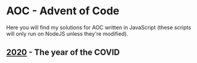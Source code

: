 # AOC - Advent of Code
Here you will find my solutions for AOC written in JavaScript (these scripts will only run on NodeJS unless they're modified).

## [2020](./2020) - The year of the COVID